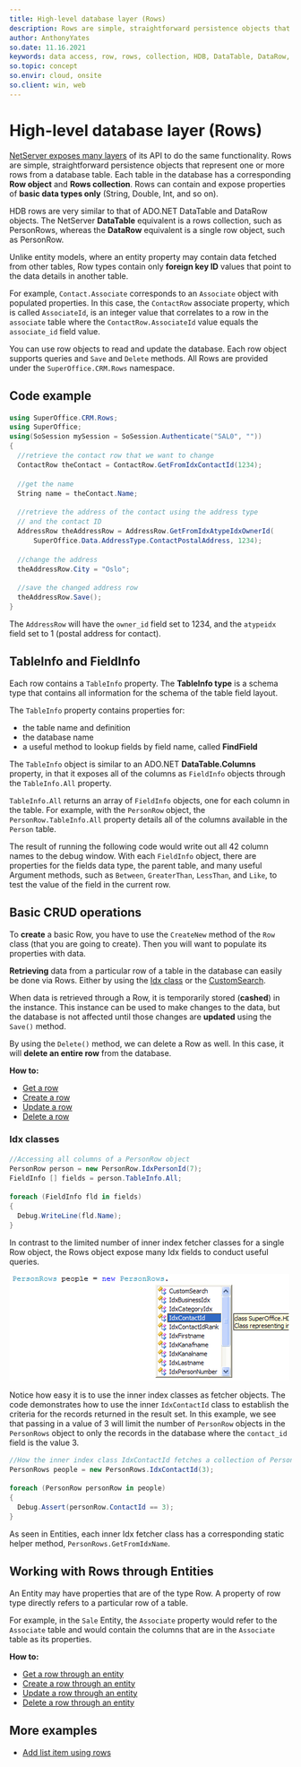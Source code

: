 ```yaml
---
title: High-level database layer (Rows)
description: Rows are simple, straightforward persistence objects that represent one or more rows from a database table.
author: AnthonyYates
so.date: 11.16.2021
keywords: data access, row, rows, collection, HDB, DataTable, DataRow, SuperOffice.CRM.Rows, TableInfo, FieldInfo, GetFromIdx, CustomSearch
so.topic: concept
so.envir: cloud, onsite
so.client: win, web
---
```


# High-level database layer (Rows)

[NetServer exposes many layers][11] of its API to do the same functionality. Rows are simple, straightforward persistence objects that represent one or more rows from a database table. Each table in the database has a corresponding **Row object** and **Rows collection**. Rows can contain and expose properties of **basic data types only** (String, Double, Int, and so on).

HDB rows are very similar to that of ADO.NET DataTable and DataRow objects. The NetServer **DataTable** equivalent is a rows collection, such as PersonRows, whereas the **DataRow** equivalent is a single row object, such as PersonRow.

Unlike entity models, where an entity property may contain data fetched from other tables, Row types contain only **foreign key ID** values that point to the data details in another table.

For example, `Contact.Associate` corresponds to an `Associate` object with populated properties. In this case, the `ContactRow` associate property, which is called `AssociateId`, is an integer value that correlates to a row in the `associate` table where the `ContactRow.AssociateId` value equals the `associate_id` field value.

You can use row objects to read and update the database. Each row object supports queries and `Save` and `Delete` methods. All Rows are provided under the `SuperOffice.CRM.Rows` namespace.

## Code example

```csharp
using SuperOffice.CRM.Rows;
using SuperOffice;
using(SoSession mySession = SoSession.Authenticate("SAL0", ""))
{
  //retrieve the contact row that we want to change
  ContactRow theContact = ContactRow.GetFromIdxContactId(1234);

  //get the name
  String name = theContact.Name;

  //retrieve the address of the contact using the address type
  // and the contact ID
  AddressRow theAddressRow = AddressRow.GetFromIdxAtypeIdxOwnerId(
      SuperOffice.Data.AddressType.ContactPostalAddress, 1234);

  //change the address
  theAddressRow.City = "Oslo";

  //save the changed address row
  theAddressRow.Save();
}
```

The `AddressRow` will have the `owner_id` field set to 1234, and the `atypeidx` field set to 1 (postal address for contact).

## TableInfo and FieldInfo

Each row contains a `TableInfo` property. The **TableInfo type** is a schema type that contains all information for the schema of the table field layout.

The `TableInfo` property contains properties for:

* the table name and definition
* the database name
* a useful method to lookup fields by field name, called **FindField**

The `TableInfo` object is similar to an ADO.NET **DataTable.Columns** property, in that it exposes all of the columns as `FieldInfo` objects through the `TableInfo.All` property.

`TableInfo.All` returns an array of `FieldInfo` objects, one for each column in the table. For example, with the `PersonRow` object, the `PersonRow.TableInfo.All` property details all of the columns available in the `Person` table.

The result of running the following code would write out all 42 column names to the debug window. With each `FieldInfo` object, there are properties for the fields data type, the parent table, and many useful Argument methods, such as `Between`, `GreaterThan`, `LessThan`, and `Like`, to test the value of the field in the current row.

## Basic CRUD operations

To **create** a basic Row, you have to use the `CreateNew` method of the `Row` class (that you are going to create). Then you will want to populate its properties with data.

**Retrieving** data from a particular row of a table in the database can easily be done via Rows. Either by using the [Idx class](#idx-classes) or the [CustomSearch][2].

When data is retrieved through a Row, it is temporarily stored (**cashed**) in the instance. This instance can be used to make changes to the data, but the database is not affected until those changes are **updated** using the `Save()` method.

By using the `Delete()` method, we can delete a Row as well. In this case, it will **delete an entire row** from the database.

**How to:**

* [Get a row][3]
* [Create a row][5]
* [Update a row][7]
* [Delete a row][9]

### Idx classes

```csharp
//Accessing all columns of a PersonRow object
PersonRow person = new PersonRow.IdxPersonId(7);
FieldInfo [] fields = person.TableInfo.All;

foreach (FieldInfo fld in fields)
{
  Debug.WriteLine(fld.Name);
}
```

In contrast to the limited number of inner index fetcher classes for a single Row object, the Rows object expose many Idx fields to conduct useful queries.

![Code demonstrating available inner index classes of the PersonRows class -screenshot][img5]

Notice how easy it is to use the inner index classes as fetcher objects. The code demonstrates how to use the inner `IdxContactId` class to establish the criteria for the records returned in the result set. In this example, we see that passing in a value of 3 will limit the number of `PersonRow` objects in the `PersonRows` object to only the records in the database where the `contact_id` field is the value 3.

```csharp
//How the inner index class IdxContactId fetches a collection of PersonRow, PersonRows
PersonRows people = new PersonRows.IdxContactId(3);

foreach (PersonRow personRow in people)
{
  Debug.Assert(personRow.ContactId == 3);
}
```

As seen in Entities, each inner Idx fetcher class has a corresponding static helper method, `PersonRows.GetFromIdxName`.

## Working with Rows through Entities

An Entity may have properties that are of the type Row. A property of row type directly refers to a particular row of a table.

For example, in the `Sale` Entity, the `Associate` property would refer to the `Associate` table and would contain the columns that are in the `Associate` table as its properties.

**How to:**

* [Get a row through an entity][4]
* [Create a row through an entity][6]
* [Update a row through an entity][8]
* [Delete a row through an entity][10]

## More examples

* [Add list item using rows][1]

<!-- Referenced links -->
[1]: ../lists/row/add-list-item.md
[2]: customsearch.md
[3]: get-row.md
[4]: get-row-from-entity.md
[5]: create-row.md
[6]: create-row-in-entity.md
[7]: update-row.md
[8]: update-row-in-entity.md
[9]: delete-row.md
[10]: delete-row-from-entity.md
[11]: ../index.md

<!-- Referenced images -->
[img5]: media/personrowsobject.gif
